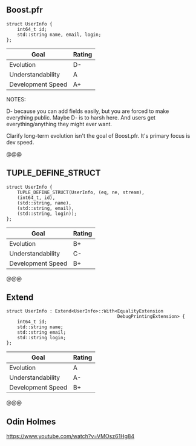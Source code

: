 ## Boost.pfr

```
struct UserInfo {
    int64_t id;
    std::string name, email, login;
};
```

| Goal              | Rating |
| ----------------- | ------ |
| Evolution         |     D- |
| Understandability |     A  |
| Development Speed |     A+ |

NOTES:

D- because you can add fields easily, but you are forced to make everything
public. Maybe D- is to harsh here. And users get everything/anything they might
ever want.

Clarify long-term evolution isn't the goal of Boost.pfr. It's primary focus is
dev speed.

@@@

## TUPLE_DEFINE_STRUCT
```
struct UserInfo {
    TUPLE_DEFINE_STRUCT(UserInfo, (eq, ne, stream),
    (int64_t, id),
    (std::string, name),
    (std::string, email),
    (std::string, login));
};
```

| Goal              | Rating |
| ----------------- | ------ |
| Evolution         |     B+ |
| Understandability |     C- |
| Development Speed |     B+ |


@@@

## Extend
```
struct UserInfo : Extend<UserInfo>::With<EqualityExtension
                                         DebugPrintingExtension> {
    int64_t id;
    std::string name;
    std::string email;
    std::string login;
};
```

| Goal              | Rating |
| ----------------- | ------ |
| Evolution         |     A  |
| Understandability |     A- |
| Development Speed |     B+ |

@@@

## Odin Holmes
https://www.youtube.com/watch?v=VMOsz61Hg84

